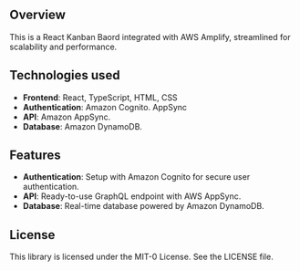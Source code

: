 ## Overview

This is a React Kanban Baord integrated with AWS Amplify, streamlined for scalability and performance.


## Technologies used
- **Frontend**: React, TypeScript, HTML, CSS
- **Authentication**: Amazon Cognito. AppSync
- **API**: Amazon AppSync.
- **Database**: Amazon DynamoDB.
  
## Features
- **Authentication**: Setup with Amazon Cognito for secure user authentication.
- **API**: Ready-to-use GraphQL endpoint with AWS AppSync.
- **Database**: Real-time database powered by Amazon DynamoDB.

## License

This library is licensed under the MIT-0 License. See the LICENSE file.
